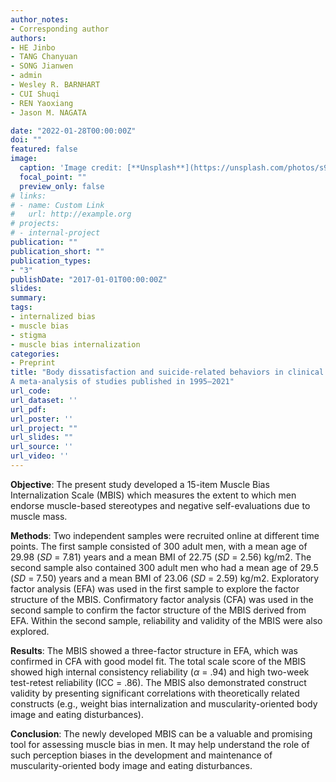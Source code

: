 ```yaml
---
author_notes:
- Corresponding author
authors:
- HE Jinbo
- TANG Chanyuan
- SONG Jianwen
- admin
- Wesley R. BARNHART
- CUI Shuqi
- REN Yaoxiang
- Jason M. NAGATA

date: "2022-01-28T00:00:00Z"
doi: ""
featured: false
image:
  caption: 'Image credit: [**Unsplash**](https://unsplash.com/photos/s9CC2SKySJM)'
  focal_point: ""
  preview_only: false
# links:
# - name: Custom Link
#   url: http://example.org
# projects:
# - internal-project
publication: ""
publication_short: ""
publication_types:
- "3"
publishDate: "2017-01-01T00:00:00Z"
slides: 
summary: 
tags:
- internalized bias
- muscle bias
- stigma
- muscle bias internalization
categories:
- Preprint
title: "Body dissatisfaction and suicide-related behaviors in clinical and non-clinical samples:
A meta-analysis of studies published in 1995–2021"
url_code: 
url_dataset: ''
url_pdf: 
url_poster: ''
url_project: ""
url_slides: ""
url_source: ''
url_video: ''
---
```

**Objective**: The present study developed a 15-item Muscle Bias Internalization Scale (MBIS) which measures the extent to which men endorse muscle-based stereotypes and negative self-evaluations due to muscle mass. 


**Methods**: Two independent samples were recruited online at different time points. The first sample consisted of 300 adult men, with a mean age of 29.98 (*SD* = 7.81) years and a mean BMI of 22.75 (*SD* = 2.56) kg/m2. The second sample also contained 300 adult men who had a mean age of 29.5 (*SD* = 7.50) years and a mean BMI of 23.06 (*SD* = 2.59) kg/m2. Exploratory factor analysis (EFA) was used in the first sample to explore the factor structure of the MBIS. Confirmatory factor analysis (CFA) was used in the second sample to confirm the factor structure of the MBIS derived from EFA. Within the second sample, reliability and validity of the MBIS were also explored.


**Results**: The MBIS showed a three-factor structure in EFA, which was confirmed in CFA with good model fit. The total scale score of the MBIS showed high internal consistency reliability (*α* = .94) and high two-week test-retest reliability (ICC = .86). The MBIS also demonstrated construct validity by presenting significant correlations with theoretically related constructs (e.g., weight bias internalization and muscularity-oriented body image and eating disturbances).


**Conclusion**: The newly developed MBIS can be a valuable and promising tool for assessing muscle bias in men. It may help understand the role of such perception biases in the development and maintenance of muscularity-oriented body image and eating disturbances.
